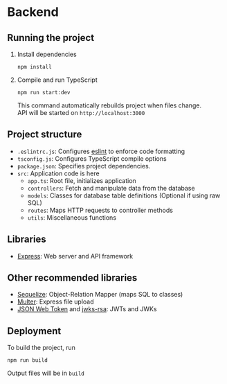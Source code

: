 # Backend

## Running the project
1. Install dependencies
    ```
    npm install
    ```
2. Compile and run TypeScript
    ```
    npm run start:dev
    ```
   This command automatically rebuilds project when files change.  
   API will be started on `http://localhost:3000`
   
## Project structure
- `.eslintrc.js`: Configures [eslint](https://eslint.org/) to enforce code formatting
- `tsconfig.js`: Configures TypeScript compile options
- `package.json`: Specifies project dependencies.
- `src`: Application code is here
    - `app.ts`: Root file, initializes application
    - `controllers`: Fetch and manipulate data from the database
    - `models`: Classes for database table definitions (Optional if using raw SQL)
    - `routes`: Maps HTTP requests to controller methods
    - `utils`: Miscellaneous functions

## Libraries
- [Express](https://expressjs.com/): Web server and API framework

## Other recommended libraries
- [Sequelize](https://sequelize.org/): Object-Relation Mapper (maps SQL to classes)
- [Multer](https://github.com/expressjs/multer): Express file upload
- [JSON Web Token](https://www.npmjs.com/package/jsonwebtoken) and [jwks-rsa](https://www.npmjs.com/package/jwks-rsa): JWTs and JWKs


## Deployment
To build the project, run
```
npm run build
```
Output files will be in `build`
